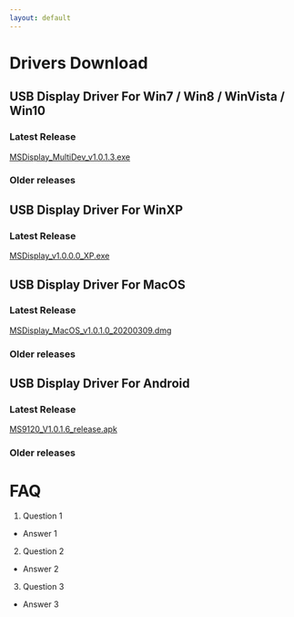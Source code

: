 ```yaml
---
layout: default
---
```


# Drivers Download

## USB Display Driver For Win7 / Win8 / WinVista / Win10
### Latest Release
[MSDisplay_MultiDev_v1.0.1.3.exe](./WinDows/MSDisplay_MultiDev_v1.0.1.3.exe)
### Older releases

## USB Display Driver For WinXP
### Latest Release
[MSDisplay_v1.0.0.0_XP.exe](./WinXP/MSDisplay_v1.0.0.0_XP.exe)

## USB Display Driver For MacOS
### Latest Release
[MSDisplay_MacOS_v1.0.1.0_20200309.dmg](./MacOS/MSDisplay_MacOS_v1.0.1.0_20200309.dmg)
### Older releases

## USB Display Driver For Android
### Latest Release
[MS9120_V1.0.1.6_release.apk](./Android/MS9120_V1.0.1.6_release.apk)
### Older releases

# FAQ
1. Question 1
  - Answer 1

2. Question 2
  - Answer 2

3. Question 3
  - Answer 3





